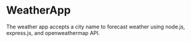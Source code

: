 # WeatherApp

The weather app accepts a city name to forecast weather using node.js, express.js, and openweathermap API. 
